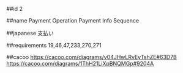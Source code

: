 ##id
2

##name
Payment Operation
Payment Info Sequence

##japanese
支払い

##requirements
19,46,47,233,270,271

##cacoo
https://cacoo.com/diagrams/v04JHwLRvEyTshZE#63D7B
https://cacoo.com/diagrams/1ThH21LiXpBNQMGp#9204A

